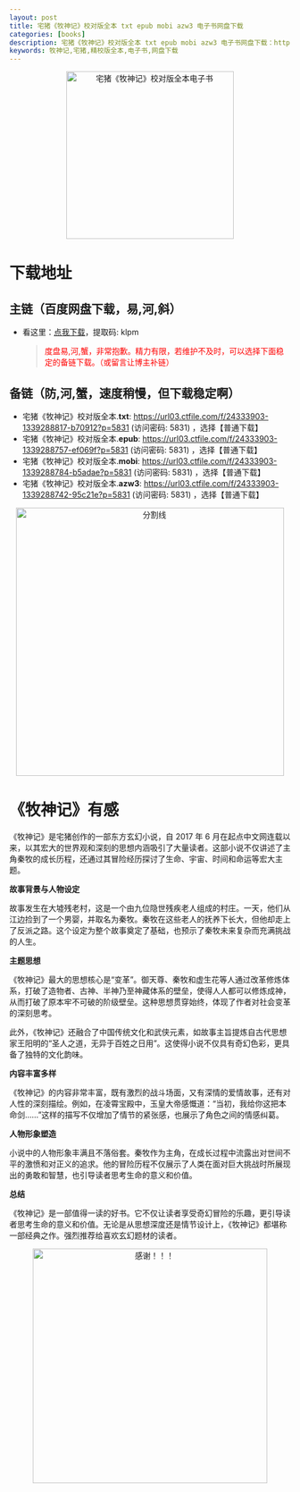 ```yaml
---
layout: post
title: 宅猪《牧神记》校对版全本 txt epub mobi azw3 电子书网盘下载
categories: [books]
description: 宅猪《牧神记》校对版全本 txt epub mobi azw3 电子书网盘下载：https://qweree.cn/index.php/523/
keywords: 牧神记,宅猪,精校版全本,电子书,网盘下载
---
```


<div align="center"><img src="http://qweree.cn/wp-content/uploads/2024/08/mu-shen-ji.jpg" alt="宅猪《牧神记》校对版全本电子书" width="300px" height="auto"></div>

# 下载地址

## 主链（百度网盘下载，易,河,斜）

- 看这里：[点我下载](https://pan.baidu.com/s/1iMXUbSbtZQZjDcqDmnWUyw?pwd=klpm)，提取码: klpm

  > <p style="color:red" >度盘易,河,蟹，非常抱歉。精力有限，若维护不及时，可以选择下面稳定的备链下载。（或留言让博主补链）</p>

## 备链（防,河,蟹，速度稍慢，但下载稳定啊）

- 宅猪《牧神记》校对版全本.**txt**: <https://url03.ctfile.com/f/24333903-1339288817-b70912?p=5831> (访问密码: 5831) ，选择【普通下载】
- 宅猪《牧神记》校对版全本.**epub**: <https://url03.ctfile.com/f/24333903-1339288757-ef069f?p=5831> (访问密码: 5831) ，选择【普通下载】
- 宅猪《牧神记》校对版全本.**mobi**: <https://url03.ctfile.com/f/24333903-1339288784-b5adae?p=5831> (访问密码: 5831) ，选择【普通下载】
- 宅猪《牧神记》校对版全本.**azw3**: <https://url03.ctfile.com/f/24333903-1339288742-95c21e?p=5831> (访问密码: 5831) ，选择【普通下载】

<div align="center"><img src="https://pic.imgdb.cn/item/6612476468eb935713c85291.gif" alt="分割线" width="480px" height="auto"/></div>

# 《牧神记》有感

《牧神记》是宅猪创作的一部东方玄幻小说，自 2017 年 6 月在起点中文网连载以来，以其宏大的世界观和深刻的思想内涵吸引了大量读者。这部小说不仅讲述了主角秦牧的成长历程，还通过其冒险经历探讨了生命、宇宙、时间和命运等宏大主题。

**故事背景与人物设定**

故事发生在大墟残老村，这是一个由九位隐世残疾老人组成的村庄。一天，他们从江边捡到了一个男婴，并取名为秦牧。秦牧在这些老人的抚养下长大，但他却走上了反派之路。这个设定为整个故事奠定了基础，也预示了秦牧未来复杂而充满挑战的人生。

**主题思想**

《牧神记》最大的思想核心是“变革”。御天尊、秦牧和虚生花等人通过改革修炼体系，打破了造物者、古神、半神乃至神藏体系的壁垒，使得人人都可以修炼成神，从而打破了原本牢不可破的阶级壁垒。这种思想贯穿始终，体现了作者对社会变革的深刻思考。

此外，《牧神记》还融合了中国传统文化和武侠元素，如故事主旨提炼自古代思想家王阳明的“圣人之道，无异于百姓之日用”。这使得小说不仅具有奇幻色彩，更具备了独特的文化韵味。

**内容丰富多样**

《牧神记》的内容非常丰富，既有激烈的战斗场面，又有深情的爱情故事，还有对人性的深刻描绘。例如，在凌霄宝殿中，玉皇大帝感慨道：“当初，我给你这把本命剑……”这样的描写不仅增加了情节的紧张感，也展示了角色之间的情感纠葛。

**人物形象塑造**

小说中的人物形象丰满且不落俗套。秦牧作为主角，在成长过程中流露出对世间不平的激愤和对正义的追求。他的冒险历程不仅展示了人类在面对巨大挑战时所展现出的勇敢和智慧，也引导读者思考生命的意义和价值。

**总结**

《牧神记》是一部值得一读的好书。它不仅让读者享受奇幻冒险的乐趣，更引导读者思考生命的意义和价值。无论是从思想深度还是情节设计上，《牧神记》都堪称一部经典之作。强烈推荐给喜欢玄幻题材的读者。

<div align="center"><img src="https://pic.imgdb.cn/item/661246bf68eb935713c7f81c.gif" alt="感谢！！！" width="420px" height="auto"/></div>

